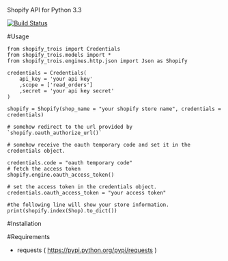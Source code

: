 Shopify API for Python 3.3

[![Build Status](https://travis-ci.org/masom/shopify-trois.png?branch=master)](https://travis-ci.org/masom/shopify-trois)

#Usage

    from shopify_trois import Credentials
    from shopify_trois.models import *
    from shopify_trois.engines.http.json import Json as Shopify

    credentials = Credentials(
        api_key = 'your api key'
        ,scope = ['read_orders']
        ,secret = 'your api key secret'
    )

    shopify = Shopify(shop_name = "your shopify store name", credentials = credentials)

    # somehow redirect to the url provided by `shopify.oauth_authorize_url()`

    # somehow receive the oauth temporary code and set it in the credentials object.

    credentials.code = "oauth temporary code"
    # fetch the access token
    shopify.engine.oauth_access_token()

    # set the access token in the credentials object.
    credentials.oauth_access_token = "your access token"

    #the following line will show your store information.
    print(shopify.index(Shop).to_dict())

#Installation

#Requirements
- requests ( https://pypi.python.org/pypi/requests )


